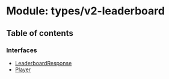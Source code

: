 # Module: types/v2-leaderboard

## Table of contents

### Interfaces

- [LeaderboardResponse](../interfaces/types_v2_leaderboard.LeaderboardResponse.md)
- [Player](../interfaces/types_v2_leaderboard.Player.md)
